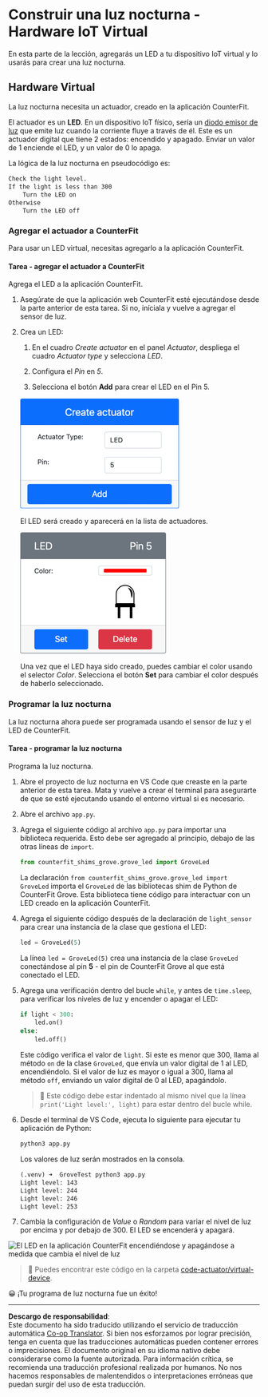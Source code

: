 <!--
CO_OP_TRANSLATOR_METADATA:
{
  "original_hash": "9c640f93263fd9adbfda920739e09feb",
  "translation_date": "2025-08-26T15:07:19+00:00",
  "source_file": "1-getting-started/lessons/3-sensors-and-actuators/virtual-device-actuator.md",
  "language_code": "es"
}
-->
# Construir una luz nocturna - Hardware IoT Virtual

En esta parte de la lección, agregarás un LED a tu dispositivo IoT virtual y lo usarás para crear una luz nocturna.

## Hardware Virtual

La luz nocturna necesita un actuador, creado en la aplicación CounterFit.

El actuador es un **LED**. En un dispositivo IoT físico, sería un [diodo emisor de luz](https://wikipedia.org/wiki/Light-emitting_diode) que emite luz cuando la corriente fluye a través de él. Este es un actuador digital que tiene 2 estados: encendido y apagado. Enviar un valor de 1 enciende el LED, y un valor de 0 lo apaga.

La lógica de la luz nocturna en pseudocódigo es:

```output
Check the light level.
If the light is less than 300
    Turn the LED on
Otherwise
    Turn the LED off
```

### Agregar el actuador a CounterFit

Para usar un LED virtual, necesitas agregarlo a la aplicación CounterFit.

#### Tarea - agregar el actuador a CounterFit

Agrega el LED a la aplicación CounterFit.

1. Asegúrate de que la aplicación web CounterFit esté ejecutándose desde la parte anterior de esta tarea. Si no, iníciala y vuelve a agregar el sensor de luz.

1. Crea un LED:

    1. En el cuadro *Create actuator* en el panel *Actuator*, despliega el cuadro *Actuator type* y selecciona *LED*.

    1. Configura el *Pin* en *5*.

    1. Selecciona el botón **Add** para crear el LED en el Pin 5.

    ![Configuración del LED](../../../../../translated_images/counterfit-create-led.ba9db1c9b8c622a635d6dfae5cdc4e70c2b250635bd4f0601c6cf0bd22b7ba46.es.png)

    El LED será creado y aparecerá en la lista de actuadores.

    ![LED creado](../../../../../translated_images/counterfit-led.c0ab02de6d256ad84d9bad4d67a7faa709f0ea83e410cfe9b5561ef0cef30b1c.es.png)

    Una vez que el LED haya sido creado, puedes cambiar el color usando el selector *Color*. Selecciona el botón **Set** para cambiar el color después de haberlo seleccionado.

### Programar la luz nocturna

La luz nocturna ahora puede ser programada usando el sensor de luz y el LED de CounterFit.

#### Tarea - programar la luz nocturna

Programa la luz nocturna.

1. Abre el proyecto de luz nocturna en VS Code que creaste en la parte anterior de esta tarea. Mata y vuelve a crear el terminal para asegurarte de que se esté ejecutando usando el entorno virtual si es necesario.

1. Abre el archivo `app.py`.

1. Agrega el siguiente código al archivo `app.py` para importar una biblioteca requerida. Esto debe ser agregado al principio, debajo de las otras líneas de `import`.

    ```python
    from counterfit_shims_grove.grove_led import GroveLed
    ```

    La declaración `from counterfit_shims_grove.grove_led import GroveLed` importa el `GroveLed` de las bibliotecas shim de Python de CounterFit Grove. Esta biblioteca tiene código para interactuar con un LED creado en la aplicación CounterFit.

1. Agrega el siguiente código después de la declaración de `light_sensor` para crear una instancia de la clase que gestiona el LED:

    ```python
    led = GroveLed(5)
    ```

    La línea `led = GroveLed(5)` crea una instancia de la clase `GroveLed` conectándose al pin **5** - el pin de CounterFit Grove al que está conectado el LED.

1. Agrega una verificación dentro del bucle `while`, y antes de `time.sleep`, para verificar los niveles de luz y encender o apagar el LED:

    ```python
    if light < 300:
        led.on()
    else:
        led.off()
    ```

    Este código verifica el valor de `light`. Si este es menor que 300, llama al método `on` de la clase `GroveLed`, que envía un valor digital de 1 al LED, encendiéndolo. Si el valor de luz es mayor o igual a 300, llama al método `off`, enviando un valor digital de 0 al LED, apagándolo.

    > 💁 Este código debe estar indentado al mismo nivel que la línea `print('Light level:', light)` para estar dentro del bucle while.

1. Desde el terminal de VS Code, ejecuta lo siguiente para ejecutar tu aplicación de Python:

    ```sh
    python3 app.py
    ```

    Los valores de luz serán mostrados en la consola.

    ```output
    (.venv) ➜  GroveTest python3 app.py 
    Light level: 143
    Light level: 244
    Light level: 246
    Light level: 253
    ```

1. Cambia la configuración de *Value* o *Random* para variar el nivel de luz por encima y por debajo de 300. El LED se encenderá y apagará.

![El LED en la aplicación CounterFit encendiéndose y apagándose a medida que cambia el nivel de luz](../../../../../images/virtual-device-running-assignment-1-1.gif)

> 💁 Puedes encontrar este código en la carpeta [code-actuator/virtual-device](../../../../../1-getting-started/lessons/3-sensors-and-actuators/code-actuator/virtual-device).

😀 ¡Tu programa de luz nocturna fue un éxito!

---

**Descargo de responsabilidad**:  
Este documento ha sido traducido utilizando el servicio de traducción automática [Co-op Translator](https://github.com/Azure/co-op-translator). Si bien nos esforzamos por lograr precisión, tenga en cuenta que las traducciones automáticas pueden contener errores o imprecisiones. El documento original en su idioma nativo debe considerarse como la fuente autorizada. Para información crítica, se recomienda una traducción profesional realizada por humanos. No nos hacemos responsables de malentendidos o interpretaciones erróneas que puedan surgir del uso de esta traducción.